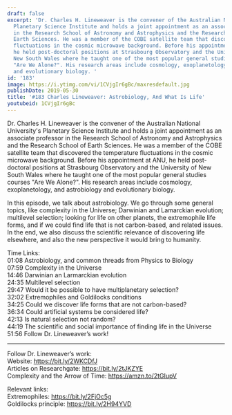 ```yaml
---
draft: false
excerpt: 'Dr. Charles H. Lineweaver is the convener of the Australian National University''s
  Planetary Science Institute and holds a joint appointment as an associate professor
  in the Research School of Astronomy and Astrophysics and the Research School of
  Earth Sciences. He was a member of the COBE satellite team that discovered the temperature
  fluctuations in the cosmic microwave background. Before his appointment at ANU,
  he held post-doctoral positions at Strasbourg Observatory and the University of
  New South Wales where he taught one of the most popular general studies courses
  "Are We Alone?". His research areas include cosmology, exoplanetology, and astrobiology
  and evolutionary biology. '
id: '183'
image: https://i.ytimg.com/vi/1CVjgIr6gBc/maxresdefault.jpg
publishDate: 2019-05-30
title: '#183 Charles Lineweaver: Astrobiology, And What Is Life'
youtubeid: 1CVjgIr6gBc
---
```

<div class="timelinks">

Dr. Charles H. Lineweaver is the convener of the Australian National University's Planetary Science Institute and holds a joint appointment as an associate professor in the Research School of Astronomy and Astrophysics and the Research School of Earth Sciences. He was a member of the COBE satellite team that discovered the temperature fluctuations in the cosmic microwave background. Before his appointment at ANU, he held post-doctoral positions at Strasbourg Observatory and the University of New South Wales where he taught one of the most popular general studies courses "Are We Alone?". His research areas include cosmology, exoplanetology, and astrobiology and evolutionary biology. 

In this episode, we talk about astrobiology. We go through some general topics, like complexity in the Universe; Darwinian and Lamarckian evolution; multilevel selection; looking for life on other planets, the extremophile life forms, and if we could find life that is not carbon-based, and related issues. In the end, we also discuss the scientific relevance of discovering life elsewhere, and also the new perspective it would bring to humanity.

Time Links:  
<time>01:08</time> Astrobiology, and common threads from Physics to Biology  
<time>07:59</time> Complexity in the Universe                                        
<time>14:46</time> Darwinian an Larmarckian evolution                                      
<time>24:35</time> Multilevel selection                                         
<time>29:47</time> Would it be possible to have multiplanetary selection?                                   
<time>32:02</time> Extremophiles and Goldilocks conditions                             
<time>34:25</time> Could we discover life forms that are not carbon-based?                      
<time>36:34</time> Could artificial systems be considered life?            
<time>42:13</time> Is natural selection not random?      
<time>44:19</time> The scientific and social importance of finding life in the Universe  
<time>51:56</time> Follow Dr. Lineweaver’s work!

---

Follow Dr. Lineweaver’s work:  
Website: https://bit.ly/2WKCDfJ  
Articles on Researchgate: https://bit.ly/2tJKZYE  
Complexity and the Arrow of Time: https://amzn.to/2tGIupV

Relevant links:  
Extremophiles: https://bit.ly/2FjOc5g  
Goldilocks principle: https://bit.ly/2H94YVD
</div>


